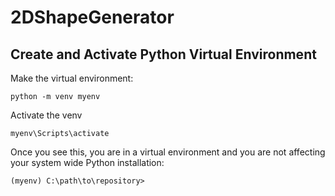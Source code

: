 # 2DShapeGenerator

## Create and Activate Python Virtual Environment

Make the virtual environment:
```
python -m venv myenv
```

Activate the venv
```
myenv\Scripts\activate
```

Once you see this, you are in a virtual environment and you are not affecting your system wide Python installation:
```
(myenv) C:\path\to\repository>
```